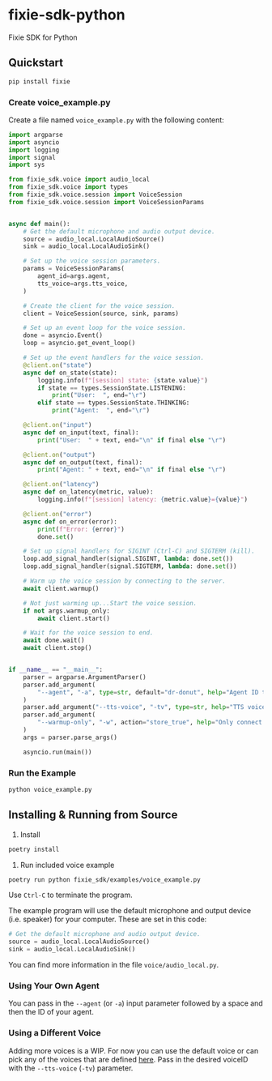 # fixie-sdk-python
Fixie SDK for Python


## Quickstart

```bash
pip install fixie
```

### Create voice_example.py

Create a file named `voice_example.py` with the following content:

```python
import argparse
import asyncio
import logging
import signal
import sys

from fixie_sdk.voice import audio_local
from fixie_sdk.voice import types
from fixie_sdk.voice.session import VoiceSession
from fixie_sdk.voice.session import VoiceSessionParams


async def main():
    # Get the default microphone and audio output device.
    source = audio_local.LocalAudioSource()
    sink = audio_local.LocalAudioSink()

    # Set up the voice session parameters.
    params = VoiceSessionParams(
        agent_id=args.agent,
        tts_voice=args.tts_voice,
    )

    # Create the client for the voice session.
    client = VoiceSession(source, sink, params)

    # Set up an event loop for the voice session.
    done = asyncio.Event()
    loop = asyncio.get_event_loop()

    # Set up the event handlers for the voice session.
    @client.on("state")
    async def on_state(state):
        logging.info(f"[session] state: {state.value}")
        if state == types.SessionState.LISTENING:
            print("User:  ", end="\r")
        elif state == types.SessionState.THINKING:
            print("Agent:  ", end="\r")

    @client.on("input")
    async def on_input(text, final):
        print("User:  " + text, end="\n" if final else "\r")

    @client.on("output")
    async def on_output(text, final):
        print("Agent: " + text, end="\n" if final else "\r")

    @client.on("latency")
    async def on_latency(metric, value):
        logging.info(f"[session] latency: {metric.value}={value}")

    @client.on("error")
    async def on_error(error):
        print(f"Error: {error}")
        done.set()

    # Set up signal handlers for SIGINT (Ctrl-C) and SIGTERM (kill).
    loop.add_signal_handler(signal.SIGINT, lambda: done.set())
    loop.add_signal_handler(signal.SIGTERM, lambda: done.set())

    # Warm up the voice session by connecting to the server.
    await client.warmup()

    # Not just warming up...Start the voice session.
    if not args.warmup_only:
        await client.start()

    # Wait for the voice session to end.
    await done.wait()
    await client.stop()


if __name__ == "__main__":
    parser = argparse.ArgumentParser()
    parser.add_argument(
        "--agent", "-a", type=str, default="dr-donut", help="Agent ID to talk to"
    )
    parser.add_argument("--tts-voice", "-tv", type=str, help="TTS voice ID to use")
    parser.add_argument(
        "--warmup-only", "-w", action="store_true", help="Only connect to the server"
    )
    args = parser.parse_args()

    asyncio.run(main())
```

### Run the Example
```bash
python voice_example.py
```

## Installing & Running from Source

1. Install
```bash
poetry install
```
1. Run included voice example
```bash
poetry run python fixie_sdk/examples/voice_example.py
```
Use `Ctrl-C` to terminate the program.

The example program will use the default microphone and output device (i.e. speaker) for your computer. These are set in this code:

```python
# Get the default microphone and audio output device.
source = audio_local.LocalAudioSource()
sink = audio_local.LocalAudioSink()
```
You can find more information in the file `voice/audio_local.py`.

### Using Your Own Agent
You can pass in the `--agent` (or `-a`) input parameter followed by a space and then the ID of your agent.

### Using a Different Voice
Adding more voices is a WIP. For now you can use the default voice or can pick any of the voices that are defined [here](https://github.com/fixie-ai/hisanta.ai/blob/main/lib/config.ts). Pass in the desired voiceID with the `--tts-voice` (`-tv`) parameter.